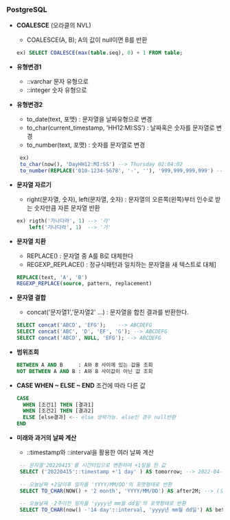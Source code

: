 ###  PostgreSQL
 - **COALESCE** (오라클의 NVL)
    - COALESCE(A, B); A의 값이 null이면 B를 반환
    ```sql
    ex) SELECT COALESCE(max(table.seq), 0) + 1 FROM table;
    ```
 - **유형변경1** 
    - ::varchar 문자 유형으로
    - ::integer 숫자 유형으로

 - **유형변경2**
   - to_date(text, 포맷) : 문자열을 날짜유형으로 변경
   - to_char(current_timestamp, 'HH12:MI:SS') : 날짜혹은 숫자를 문자열로 변경
   - to_number(text, 포맷) : 숫자를 문자열로 변경
   ```sql
    ex) 
    to_char(now(), 'DayHH12:MI:SS') --> Thursday 02:04:02
    to_number(REPLACE('010-1234-5678', '-', ''), '999,999,999,999') ---> 1,012,345,678
   ```
 - **문자열 자르기**
   - right(문자열, 숫자), left(문자열, 숫자) : 문자열의 오른쪽(왼쪽)부터 인수로 받는 숫자만큼 자른 문자열 반환
   ```sql
   ex) rigth('가나다라', 1) --> '라'
       left('가나다라', 1)  --> '가'
   ```
 - **문자열 치환**
   - REPLACE() : 문자열 중 A를 B로 대체한다
   - REGEXP_REPLACE() : 정규식패턴과 일치하는 문자열을 새 텍스트로 대체]
   ```sql
   REPLACE(text, 'A', 'B')
   REGEXP_REPLACE(source, pattern, replacement)
   ```
 - **문자열 결합**
   - concat('문자열1','문자열2' ...) : 문자열을 합친 결과를 반환한다.
   ```sql
   SELECT concat('ABCD', 'EFG'); 	--> ABCDEFG
   SELECT concat('ABC', 'D', 'EF', 'G'); --> ABCDEFG
   SELECT concat('ABCD', NULL, 'EFG'); --> ABCDEFG
   ```
   
 - **범위조회**
    ```sql
    BETWEEN A AND B     : A와 B 사이에 있는 값을 조회
    NOT BETWEEN A AND B : A와 B 사이값이 아닌 값 조회
    ```
 - **CASE WHEN ~ ELSE ~ END** 조건에 따라 다른 값
    ```sql
    CASE 
      WHEN [조건1] THEN [결과1]
      WHEN [조건2] THEN [결과2]
      ELSE [else결과] <-- else 생략가능. else인 경우 null반환	
    END
    ```
 - **미래와 과거의 날짜 계산**
   - ::timestamp와 ::interval을 활용한 여러 날짜 계산
    ```sql
     -- 문자열'20220415'를 시간타입으로 변환하여 +1일을 한 값
     SELECT ('20220415'::timestamp +'1 day' ) AS tomorrow; --> 2022-04-16 00:00:00.000 
     
     -- 오늘날짜 +2달이후 일자를 'YYYY/MM/DD'의 포맷형태로 반환
     SELECT TO_CHAR(NOW() + '2 month', 'YYYY/MM/DD') AS after2M; --> (오늘이 22년 4월 15일이라면) 2022/06/15
     
     -- 오늘날짜 -2주이전 일자를 'yyyy년 mm월 dd일'의 포맷형태로 반환
     SELECT TO_CHAR(now() -'14 day'::interval, 'yyyy년 mm월 dd일') AS before2W; --> (오늘이 22년 4월 15일이라면) 2022년 04월 01일
    ```

